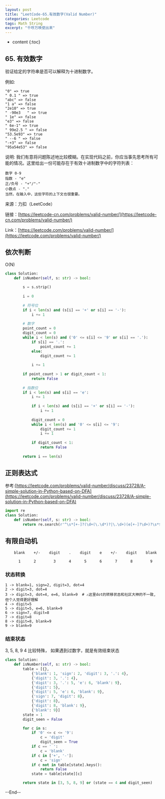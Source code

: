 ```yaml
---
layout: post
title: "LeetCode-65.有效数字(Valid Number)"
categories: Leetcode
tags: Math String
excerpt: "千呼万唤使出来"
---
```


* content
{:toc}

## 65. 有效数字

验证给定的字符串是否可以解释为十进制数字。

例如:

```
"0" => true
" 0.1 " => true
"abc" => false
"1 a" => false
"2e10" => true
" -90e3   " => true
" 1e" => false
"e3" => false
" 6e-1" => true
" 99e2.5 " => false
"53.5e93" => true
" --6 " => false
"-+3" => false
"95a54e53" => false
```

说明: 我们有意将问题陈述地比较模糊。在实现代码之前，你应当事先思考所有可能的情况。这里给出一份可能存在于有效十进制数字中的字符列表：

```
数字 0-9
指数 - "e"
正/负号 - "+"/"-"
小数点 - "."
当然，在输入中，这些字符的上下文也很重要。
```

来源：力扣（LeetCode）

链接：[https://leetcode-cn.com/problems/valid-number/](https://leetcode-cn.com/problems/valid-number/)

Link：[https://leetcode.com/problems/valid-number/](https://leetcode.com/problems/valid-number/)

## 依次判断

O(N)

```python
class Solution:
    def isNumber(self, s: str) -> bool:
        
        s = s.strip()
        
        i = 0
        
        # 符号位
        if i < len(s) and (s[i] == '+' or s[i] == '-'):
            i += 1
            
        # 数字
        point_count = 0
        digit_count = 0
        while i < len(s) and ('0' <= s[i] <= '9' or s[i] == '.'):
            if s[i] == '.':
                point_count += 1
            else:
                digit_count += 1
                
            i += 1
                
        if point_count > 1 or digit_count < 1:
            return False
        
        # 指数位
        if i < len(s) and s[i] == 'e':
            i += 1
            
            if i < len(s) and (s[i] == '+' or s[i] == '-'):
                i += 1
                
            digit_count = 0
            while i < len(s) and '0' <= s[i] <= '9':
                digit_count += 1
                i += 1
                
            if digit_count < 1:
                return False
            
        return i == len(s)
```

## 正则表达式

参考:[https://leetcode.com/problems/valid-number/discuss/23728/A-simple-solution-in-Python-based-on-DFA](https://leetcode.com/problems/valid-number/discuss/23728/A-simple-solution-in-Python-based-on-DFA)

```python
import re
class Solution:
    def isNumber(self, s: str) -> bool:
        return re.search(r'^\s*[+-]?(\d+(\.\d*)?|\.\d+)(e[+-]?\d+)?\s*$', s)
```

## 有限自动机

```
    blank    +/-    digit    .    digit    e    +/-    digit    blank

      1      2        3      4      5      6      7      8        9
```

### 状态转换

```
1 -> blank=1, sign=2, digit=3, dot=4
2 -> digit=3, dot=4
3 -> digit=3, dot=4, e=6, blank=9  # ⚠️这里dot的转移状态和社区大神的不一致, 但个人觉得更好理解
4 -> digit=5
5 -> digit=5, e=6, blank=9
6 -> sign=7, digit=8
7 -> digit=8
8 -> digit=8, blank=9
9 -> blank=9
```

### 结束状态

3, 5, 8, 9
4 比较特殊， 如果遇到过数字，就是有效结束状态

```python
class Solution:
    def isNumber(self, s: str) -> bool:
        table = [{}, 
            {'blank': 1, 'sign': 2, 'digit': 3, '.': 4}, 
            {'digit': 3, '.': 4},
            {'digit': 3, '.': 5, 'e': 6, 'blank': 9},
            {'digit': 5},
            {'digit': 5, 'e': 6, 'blank': 9},
            {'sign': 7, 'digit': 8},
            {'digit': 8},
            {'digit': 8, 'blank': 9},
            {'blank': 9}]
        state = 1
        digit_seen = False

        for c in s:
            if '0' <= c <= '9':
                c = 'digit'
                digit_seen = True
            if c == ' ':
                c = 'blank'
            if c in ['+', '-']:
                c = 'sign'
            if c not in table[state].keys():
                return False
            state = table[state][c]

        return state in [3, 5, 8, 9] or (state == 4 and digit_seen)
```

--End--